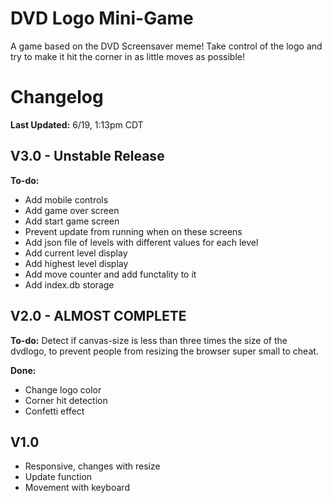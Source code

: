 # DVD Logo Mini-Game
A game based on the DVD Screensaver meme! Take control of the logo and try to make it hit the corner in as little moves as possible!

# Changelog  
**Last Updated:** 6/19, 1:13pm CDT

## V3.0 - Unstable Release
**To-do:**
- Add mobile controls
- Add game over screen
- Add start game screen
- Prevent update from running when on these screens
- Add json file of levels with different values for each level
- Add current level display
- Add highest level display
- Add move counter and add functality to it
- Add index.db storage

## V2.0 - ALMOST COMPLETE
**To-do:** Detect if canvas-size is less than three times the size of the dvdlogo, to prevent people from resizing the browser super small to cheat.

**Done:**
- Change logo color
- Corner hit detection
- Confetti effect

## V1.0
- Responsive, changes with resize
- Update function
- Movement with keyboard
